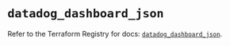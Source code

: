 # `datadog_dashboard_json`

Refer to the Terraform Registry for docs: [`datadog_dashboard_json`](https://registry.terraform.io/providers/datadog/datadog/3.61.0/docs/resources/dashboard_json).
